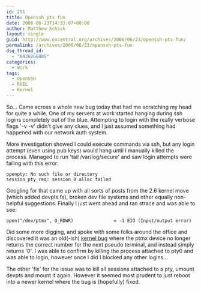 ```yaml
---
id: 251
title: Openssh pts fun
date: 2006-06-23T14:33:07+00:00
author: Matthew Schick
layout: single
guid: http://www.excentral.org/archives/2006/06/23/openssh-pts-fun/
permalink: /archives/2006/06/23/openssh-pts-fun
dsq_thread_id:
  - "6426266885"
categories:
  - Work
tags:
  - OpenSSH
  - RHEL
  - Kernel
---
```

So... Came across a whole new bug today that had me scratching my head for quite a while.  One of my servers at work started hanging during ssh logins completely out of the blue.  Attempting to login with the really verbose flags '-v -v' didn't give any clues, and I just assumed something had happened with our network auth system.

More investigation showed I could execute commands via ssh, but any login attempt (even using pub keys) would hang until I manually killed the process.  Managed to run 'tail /var/log/secure' and saw login attempts were failing with this error:
```
openpty: No such file or directory
session_pty_req: session 0 alloc failed
```

Googling for that came up with all sorts of posts from the 2.6 kernel move (which added devpts fs), broken dev file systems and other equally non-helpful suggestions.  Finally I just went ahead and ran strace and was able to see:
```
open("/dev/ptmx", O_RDWR)               = -1 EIO (Input/output error)
```

Did some more digging, and spoke with some folks around the office and discovered it was an old(-ish) <a href="https://bugzilla.redhat.com/bugzilla/long_list.cgi?buglist=128154" title="bugzilla 128154">kernel bug</a> where the ptmx device no longer returns the correct number for the next pseudo terminal, and instead simply returns '0'.  I was able to confirm by killing the process attached to pty0 and was able to login, however once I did I blocked any other logins...

The other 'fix' for the issue was to kill all sessions attached to a pty, umount devpts and mount it again.  However it seemed most prudent to just reboot into a newer kernel where the bug is (hopefully) fixed.

